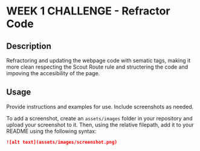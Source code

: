 # WEEK 1 CHALLENGE - Refractor Code

## Description 

Refractoring and updating the webpage code with sematic tags, making it more clean respecting the Scout Route rule and structering the code and impoving the accesibility of the page.




## Usage 

Provide instructions and examples for use. Include screenshots as needed. 

To add a screenshot, create an `assets/images` folder in your repository and upload your screenshot to it. Then, using the relative filepath, add it to your README using the following syntax:

```md
![alt text](assets/images/screenshot.png)
```



